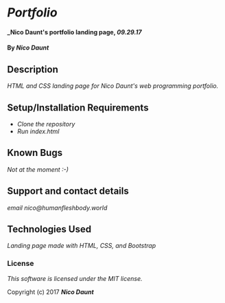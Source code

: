 # _Portfolio_

#### _Nico Daunt's portfolio landing page, _09.29.17_

#### By _**Nico Daunt**_

## Description

_HTML and CSS landing page for Nico Daunt's web programming portfolio._

## Setup/Installation Requirements

* _Clone the repository_
* _Run index.html_

## Known Bugs

_Not at the moment :-)_

## Support and contact details

_email nico@humanfleshbody.world_

## Technologies Used

_Landing page made with HTML, CSS, and Bootstrap_

### License

*This software is licensed under the MIT license.*

Copyright (c) 2017 **_Nico Daunt_**
